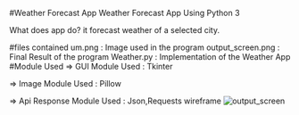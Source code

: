 #Weather Forecast App
Weather Forecast App Using Python 3

What does app do?
it forecast weather of a selected city.

#files contained
um.png : Image used in the program
output_screen.png : Final Result of the program
Weather.py : Implementation of the Weather App
#Module Used
=> GUI Module Used : Tkinter

=> Image Module Used : Pillow

=> Api Response Module Used : Json,Requests
wireframe
![output_screen](https://user-images.githubusercontent.com/21184532/111065541-686af680-84cb-11eb-94ad-37cb88cd9483.PNG)


